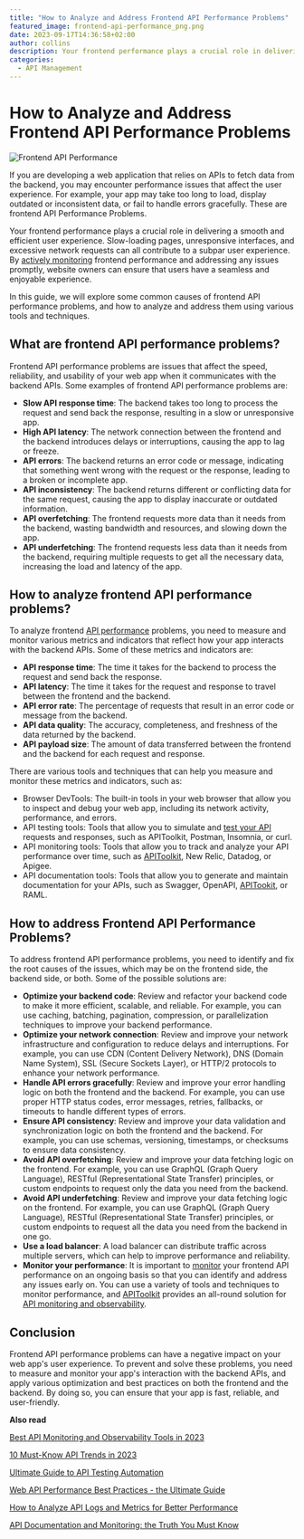 ```yaml
---
title: "How to Analyze and Address Frontend API Performance Problems"
featured_image: frontend-api-performance_png.png
date: 2023-09-17T14:36:58+02:00
author: collins
description: Your frontend performance plays a crucial role in delivering a smooth and efficient user experience.
categories:
  - API Management
---
```


# How to Analyze and Address Frontend API Performance Problems

![Frontend API Performance](./frontend-api-performance_png.png)

If you are developing a web application that relies on APIs to fetch data from the backend, you may encounter performance issues that affect the user experience. For example, your app may take too long to load, display outdated or inconsistent data, or fail to handle errors gracefully. These are frontend API Performance Problems.

Your frontend performance plays a crucial role in delivering a smooth and efficient user experience. Slow-loading pages, unresponsive interfaces, and excessive network requests can all contribute to a subpar user experience. By [actively monitoring](https://apitoolkit.io/api-performance-monitoring-and-compliance/) frontend performance and addressing any issues promptly, website owners can ensure that users have a seamless and enjoyable experience.

In this guide, we will explore some common causes of frontend API performance problems, and how to analyze and address them using various tools and techniques.

## What are frontend API performance problems?

Frontend API performance problems are issues that affect the speed, reliability, and usability of your web app when it communicates with the backend APIs. Some examples of frontend API performance problems are:

- **Slow API response time**: The backend takes too long to process the request and send back the response, resulting in a slow or unresponsive app.
- **High API latency**: The network connection between the frontend and the backend introduces delays or interruptions, causing the app to lag or freeze.
- **API errors**: The backend returns an error code or message, indicating that something went wrong with the request or the response, leading to a broken or incomplete app.
- **API inconsistency**: The backend returns different or conflicting data for the same request, causing the app to display inaccurate or outdated information.
- **API overfetching**: The frontend requests more data than it needs from the backend, wasting bandwidth and resources, and slowing down the app.
- **API underfetching**: The frontend requests less data than it needs from the backend, requiring multiple requests to get all the necessary data, increasing the load and latency of the app.

## How to analyze frontend API performance problems?

To analyze frontend [API performance](https://apitoolkit.io/blog/web-api-performance/) problems, you need to measure and monitor various metrics and indicators that reflect how your app interacts with the backend APIs. Some of these metrics and indicators are:

- **API response time**: The time it takes for the backend to process the request and send back the response.
- **API latency**: The time it takes for the request and response to travel between the frontend and the backend.
- **API error rate**: The percentage of requests that result in an error code or message from the backend.
- **API data quality**: The accuracy, completeness, and freshness of the data returned by the backend.
- **API payload size**: The amount of data transferred between the frontend and the backend for each request and response.

There are various tools and techniques that can help you measure and monitor these metrics and indicators, such as:

- Browser DevTools: The built-in tools in your web browser that allow you to inspect and debug your web app, including its network activity, performance, and errors.
- API testing tools: Tools that allow you to simulate and [test your API](https://apitoolkit.io/blog/api-testing-automation/) requests and responses, such as APIToolkit, Postman, Insomnia, or curl.
- API monitoring tools: Tools that allow you to track and analyze your API performance over time, such as [APIToolkit](https://apitoolkit.io), New Relic, Datadog, or Apigee.
- API documentation tools: Tools that allow you to generate and maintain documentation for your APIs, such as Swagger, OpenAPI, [APITookit](https://apitoolkit.io), or RAML.

## How to address Frontend API Performance Problems?

To address frontend API performance problems, you need to identify and fix the root causes of the issues, which may be on the frontend side, the backend side, or both. Some of the possible solutions are:

- **Optimize your backend code**: Review and refactor your backend code to make it more efficient, scalable, and reliable. For example, you can use caching, batching, pagination, compression, or parallelization techniques to improve your backend performance.
- **Optimize your network connection**: Review and improve your network infrastructure and configuration to reduce delays and interruptions. For example, you can use CDN (Content Delivery Network), DNS (Domain Name System), SSL (Secure Sockets Layer), or HTTP/2 protocols to enhance your network performance.
- **Handle API errors gracefully**: Review and improve your error handling logic on both the frontend and the backend. For example, you can use proper HTTP status codes, error messages, retries, fallbacks, or timeouts to handle different types of errors.
- **Ensure API consistency**: Review and improve your data validation and synchronization logic on both the frontend and the backend. For example, you can use schemas, versioning, timestamps, or checksums to ensure data consistency.
- **Avoid API overfetching**: Review and improve your data fetching logic on the frontend. For example, you can use GraphQL (Graph Query Language), RESTful (Representational State Transfer) principles, or custom endpoints to request only the data you need from the backend.
- **Avoid API underfetching**: Review and improve your data fetching logic on the frontend. For example, you can use GraphQL (Graph Query Language), RESTful (Representational State Transfer) principles, or custom endpoints to request all the data you need from the backend in one go.
- **Use a load balancer**: A load balancer can distribute traffic across multiple servers, which can help to improve performance and reliability.
- **Monitor your performance**: It is important to [monitor](https://apitoolkit.io/blog/best-api-monitoring-and-observability-tools/) your frontend API performance on an ongoing basis so that you can identify and address any issues early on. You can use a variety of tools and techniques to monitor performance, and [APIToolkit](https://apitoolkit.io) provides an all-round solution for [API monitoring and observability](https://apitoolkit.io/blog/api-documentation-and-observability-the-truth-you-must-know/).

## Conclusion

Frontend API performance problems can have a negative impact on your web app's user experience. To prevent and solve these problems, you need to measure and monitor your app's interaction with the backend APIs, and apply various optimization and best practices on both the frontend and the backend. By doing so, you can ensure that your app is fast, reliable, and user-friendly.

**Also read**

[Best API Monitoring and Observability Tools in 2023](https://apitoolkit.io/blog/best-api-monitoring-and-observability-tools/)

[10 Must-Know API Trends in 2023](https://apitoolkit.io/blog/api-trends/)

[Ultimate Guide to API Testing Automation](https://apitoolkit.io/blog/api-testing-automation/)

[Web API Performance Best Practices - the Ultimate Guide](https://apitoolkit.io/blog/web-api-performance/)

[How to Analyze API Logs and Metrics for Better Performance](https://apitoolkit.io/blog/api-logs-and-metrics/)

[API Documentation and Monitoring: the Truth You Must Know](https://apitoolkit.io/blog/api-documentation-and-observability-the-truth-you-must-know/)

